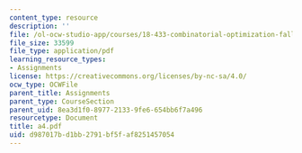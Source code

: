 ```yaml
---
content_type: resource
description: ''
file: /ol-ocw-studio-app/courses/18-433-combinatorial-optimization-fall-2003/d987017bd1bb2791bf5faf8251457054_a4.pdf
file_size: 33599
file_type: application/pdf
learning_resource_types:
- Assignments
license: https://creativecommons.org/licenses/by-nc-sa/4.0/
ocw_type: OCWFile
parent_title: Assignments
parent_type: CourseSection
parent_uid: 8ea3d1f0-8977-2133-9fe6-654bb6f7a496
resourcetype: Document
title: a4.pdf
uid: d987017b-d1bb-2791-bf5f-af8251457054
---
```

